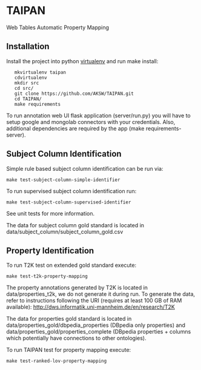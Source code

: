 # TAIPAN
Web Tables Automatic Property Mapping

## Installation
Install the project into python [virtualenv](https://virtualenvwrapper.readthedocs.org/en/latest/) and run make install:
```
   mkvirtualenv taipan
   cdvirtualenv
   mkdir src
   cd src/
   git clone https://github.com/AKSW/TAIPAN.git
   cd TAIPAN/
   make requirements
```

To run annotation web UI flask application (server/run.py) you will have to setup google and mongolab connectors with your credentials. Also, additional dependencies are required by the app (make requirements-server).

## Subject Column Identification

Simple rule based subject column identification can be run via:
```
make test-subject-column-simple-identifier
```

To run supervised subject column identification run:
```
make test-subject-column-supervised-identifier
```

See unit tests for more information.

The data for subject column gold standard is located in data/subject_column/subject_column_gold.csv

## Property Identification

To run T2K test on extended gold standard execute:
```
make test-t2k-property-mapping
```
The property annotations generated by T2K is located in data/properties_t2k, we do not generate it during run. To generate the data, refer to instructions following the URI (requires at least 100 GB of RAM available): http://dws.informatik.uni-mannheim.de/en/research/T2K

The data for properties gold standard is located in data/properties_gold/dbpedia_properties (DBpedia only properties) and data/properties_gold/properties_complete (DBpedia properties + columns which potentially have connections to other ontologies).

To run TAIPAN test for property mapping execute:
```
make test-ranked-lov-property-mapping
```
